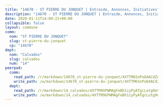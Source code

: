 ```yaml
---
title: "14670 - ST PIERRE DU JONQUET | Entraide, Annonces, Initiatives"
description: "14670 - ST PIERRE DU JONQUET | Entraide, Annonces, Initiatives"
date: 2020-01-11T14:09:21+09:00
collapsible: false
layout: commune
comm:
  nom: "ST PIERRE DU JONQUET"
  slug: st-pierre-du-jonquet
  cp: "14670"
dept:
  nom: "Calvados"
  slug: calvados
  num: "14"
peerpad:
  comm:
    read_path: /r/markdown/14670_st-pierre-du-jonquet/4XTTM6SnPoQ4ACdZqHkf7zQ9dBR6jKyPLjDPk2pKpy3XuApyz
    write_path: /w/markdown/14670_st-pierre-du-jonquet/4XTTM6SnPoQ4ACdZqHkf7zQ9dBR6jKyPLjDPk2pKpy3XuApyz-K3TgUwXtqBZfKKJNkqQEK6EhGV7MSni7QwndUMa3wetnRRf5mjV3vRzLvfbde3Us1QFsZMpdbfuN2yBfsrKfqmgtPqPFYdnWF2fapZGV6trEBP2cmU6sDuAmnhPoCMXoKD6ATeZz
  dept:
    read_path: /r/markdown/14_calvados/4XTTM9GPWMAgFeBh1iyPyATgcLotg9e9APJpQBEyY3RZiUwJ6
    write_path: /w/markdown/14_calvados/4XTTM9GPWMAgFeBh1iyPyATgcLotg9e9APJpQBEyY3RZiUwJ6-K3TgUXWJAT2cYJ9ZstQphkkm2za8um5GwwXsivqaDFTgbhMDcHaRXnT3h69szAqCyvWcFfDim5fkwc6CXdUtyvPpirbD1TPAb6xCxpPN6dR3zzDRe29YehQYbhZdjvZYkgztJYvi
---
```


